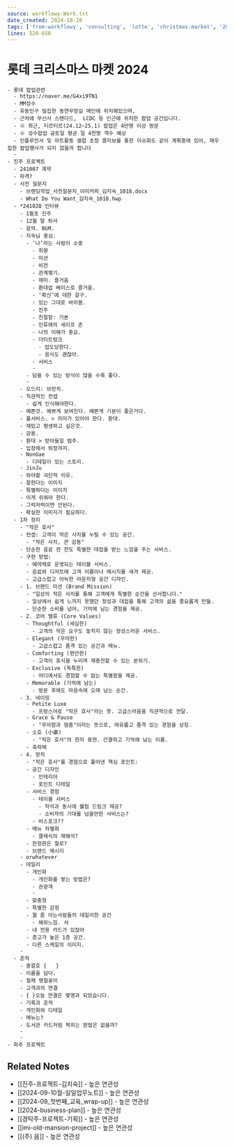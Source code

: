 ```yaml
---
source: workflowy-Work.txt
date_created: 2024-10-28
tags: ['from-workflowy', 'consulting', 'lotte', 'christmas-market', '2024']
lines: 520-650
---
```


# 롯데 크리스마스 마켓 2024

    - 롯데 팝업관련
      - https://naver.me/G4xi9TN1
      - MM성수
      - 유동인구 밀집한 동연무장길 메인에 위치해있으며,
      - 근처에 무신사 스탠다드,  LCDC 등 인근에 위치한 팝업 공간입니다.
      - ※ 최근, 티르티르(24.12~25.1) 팝업은 4만명 이상 방문
      - ※ 성수팝업 금토일 평균 일 4천명 객수 예상
      - 인플루언서 및 아트활동 셀럽 초청 콜라보를 통한 이슈화도 같이 계획중에 있어, 매우 힙한 팝업행사가 되지 않을까 합니다
      - 
    - 진주 프로젝트
      - 241007 계약
      - 파격?
      - 사전 질문지
        - 브랜딩작업_사전질문지_이미커피_김지숙_1018.docx
        - What Do You Want_김지숙_1018.hwp
      - *241028 인터뷰
        - 1월초 진주
        - 12월 말 퇴사
        - 음악. BGM. 
        - 지숙님 중심.
          - ‘나’라는 사람이 소중
            - 취향
            - 미션
            - 비전
            - 관계맺기.
            - 재미. 즐거움
            - 환대업 베이스로 즐거움.
            - ‘확신’에 대한 갈구.
            - 있는 그대로 바라봄.
            - 진주
            - 친절함: 기본
            - 인류애의 세이프 존
            - 나의 이해가 중요.
            - 더티트렁크
              - 압도당한다.
              - 음식도 괜찮아.
            - 서비스
            - 
          - 담을 수 있는 방식이 많을 수록 좋다.
          - 
        - 오드리: 브런치.
        - 직관적인 컨셉
          - 쉽게 인식해야한다.
        - 예쁜것. 예쁘게 보여진다. 예쁜게 기분이 좋은거다.
        - 풀서비스. > 의미가 있어야 한다. 환대.
        - 재밌고 평생하고 싶은것.
        - 감동. 
        - 환대 > 받아들일 범주.
        - 입장에서 퇴장까지.
        - NonGae
          - 디테일이 있는 스토리.
        - JinJu
        - 와야할 극단적 이유.
        - 잘한다는 이미지
        - 특별하다는 이미지
        - 이게 쉬워야 한다.
        - 그럭저럭이면 안된다.
        - 확실한 이미지가 필요하다.
      - 1차 정리
        - "작은 호사"
        - 컨셉: 고객이 작은 사치를 누릴 수 있는 공간.
          - "작은 사치, 큰 감동"
        - 단순한 음료 한 잔도 특별한 대접을 받는 느낌을 주는 서비스.
        - 구현 방법:
          - 예약제로 운영되는 테이블 서비스.
          - 음료와 디저트에 고객 이름이나 메시지를 새겨 제공.
          - 고급스럽고 아늑한 라운지형 공간 디자인.
        - 1. 브랜드 미션 (Brand Mission)
          - "일상의 작은 사치를 통해 고객에게 특별한 순간을 선사합니다."
          - 일상에서 쉽게 느끼지 못했던 정성과 대접을 통해 고객의 삶을 풍요롭게 만듦.
          - 단순한 소비를 넘어, 기억에 남는 경험을 제공.
        - 2. 코어 밸류 (Core Values)
          - Thoughtful (세심한)
            - 고객의 작은 요구도 놓치지 않는 정성스러운 서비스.
          - Elegant (우아한)
            - 고급스럽고 품격 있는 공간과 메뉴.
          - Comforting (편안한)
            - 고객이 휴식을 누리며 재충전할 수 있는 분위기.
          - Exclusive (독특한)
            - 어디에서도 경험할 수 없는 특별함을 제공.
          - Memorable (기억에 남는)
            - 방문 후에도 마음속에 오래 남는 순간.
        - 3. 네이밍
          - Petite Luxe
            - 프랑스어로 "작은 호사"라는 뜻. 고급스러움을 직관적으로 전달.
          - Grace & Pause
            - "우아함과 멈춤"이라는 뜻으로, 여유롭고 품격 있는 경험을 상징.
          - 소호 (小豪)
            - "작은 호사"의 한자 표현. 간결하고 기억에 남는 이름.
          - 축하해
        - 4. 장치
          - "작은 호사"를 경험으로 풀어낸 핵심 포인트:
          - 공간 디자인
            - 인테리어
            - 포인트 디테일
          - 서비스 경험
            - 테이블 서비스
              - 착석과 동시에 웰컴 드링크 제공?
              - 소비자의 기대를 넘을만한 서비스는?
            - 비스포크??
          - 메뉴 차별화
            - 클래식의 재해석?
          - 한정판은 뭘로?
          - 브랜드 메시지
        - orwhatever
        - 데일리
          - 개인화
            - 개인화를 쌓는 방법은?
            - 관광객
            - 
          - 맞춤형
          - 특별한 감정
          - 뭘 좀 아는사람들의 데일리한 공간
            - 해외느낌. 서
          - 내 전용 카드가 있잖아
          - 층고가 높은 1층 공간.
          - 다른 스케일의 이미지.
        - 
      - 흔적
        - 중괄호 {   }
        - 이름을 담다.
        - 철제 명찰꽂이
        - 고객과의 연결
        - { }오늘 연결은 몇명과 되었습니다.
        - 기록과 흔적
        - 개인화와 디테일
        - 메뉴는?
        - 도서관 카드처럼 찍히는 방법은 없을까?
        - 
        - 
    - 파주 프로젝트

## Related Notes
- [[진주-프로젝트-김지숙]] - 높은 연관성
- [[2024-09-10월-일일업무노트]] - 높은 연관성
- [[2024-09_첫번째_교육_wrap-up]] - 높은 연관성
- [[2024-business-plan]] - 높은 연관성
- [[경탁주-프로젝트-기획]] - 높은 연관성
- [[imi-old-mansion-project]] - 높은 연관성
- [[(주) 음]] - 높은 연관성
